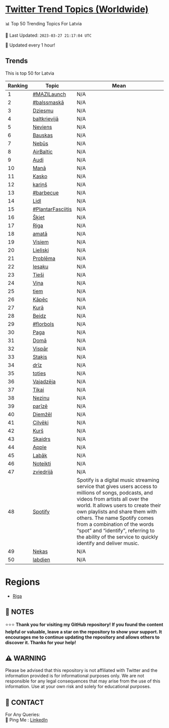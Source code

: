 [Twitter Trend Topics (Worldwide)](https://github.com/ErcinDedeoglu/Twitter-Trend-Topics)
==========


📊 Top 50 Trending Topics For Latvia

📆 Last Updated: `2023-03-27 21:17:04 UTC`

🔧 Updated every 1 hour!


## Trends

This is top 50 for Latvia

| Ranking | Topic | Mean |
| ------- | ------------ | ------------ |
| 1 | [#MAZILaunch](http://twitter.com/search?q=%23MAZILaunch) | N/A |
| 2 | [#balssmaskā](http://twitter.com/search?q=%23balssmask%c4%81) | N/A |
| 3 | [Dziesmu](http://twitter.com/search?q=Dziesmu) | N/A |
| 4 | [baltkrievijā](http://twitter.com/search?q=baltkrievij%c4%81) | N/A |
| 5 | [Neviens](http://twitter.com/search?q=Neviens) | N/A |
| 6 | [Bauskas](http://twitter.com/search?q=Bauskas) | N/A |
| 7 | [Nebūs](http://twitter.com/search?q=Neb%c5%abs) | N/A |
| 8 | [AirBaltic](http://twitter.com/search?q=AirBaltic) | N/A |
| 9 | [Audi](http://twitter.com/search?q=Audi) | N/A |
| 10 | [Manā](http://twitter.com/search?q=Man%c4%81) | N/A |
| 11 | [Kasko](http://twitter.com/search?q=Kasko) | N/A |
| 12 | [kariņš](http://twitter.com/search?q=kari%c5%86%c5%a1) | N/A |
| 13 | [#barbecue](http://twitter.com/search?q=%23barbecue) | N/A |
| 14 | [Lidl](http://twitter.com/search?q=Lidl) | N/A |
| 15 | [#PlantarFasciitis](http://twitter.com/search?q=%23PlantarFasciitis) | N/A |
| 16 | [Šķiet](http://twitter.com/search?q=%c5%a0%c4%b7iet) | N/A |
| 17 | [Riga](http://twitter.com/search?q=Riga) | N/A |
| 18 | [amatā](http://twitter.com/search?q=amat%c4%81) | N/A |
| 19 | [Visiem](http://twitter.com/search?q=Visiem) | N/A |
| 20 | [Lieliski](http://twitter.com/search?q=Lieliski) | N/A |
| 21 | [Problēma](http://twitter.com/search?q=Probl%c4%93ma) | N/A |
| 22 | [Iesaku](http://twitter.com/search?q=Iesaku) | N/A |
| 23 | [Tieši](http://twitter.com/search?q=Tie%c5%a1i) | N/A |
| 24 | [Viņa](http://twitter.com/search?q=Vi%c5%86a) | N/A |
| 25 | [tiem](http://twitter.com/search?q=tiem) | N/A |
| 26 | [Kāpēc](http://twitter.com/search?q=K%c4%81p%c4%93c) | N/A |
| 27 | [Kurā](http://twitter.com/search?q=Kur%c4%81) | N/A |
| 28 | [Beidz](http://twitter.com/search?q=Beidz) | N/A |
| 29 | [#florbols](http://twitter.com/search?q=%23florbols) | N/A |
| 30 | [Paga](http://twitter.com/search?q=Paga) | N/A |
| 31 | [Domā](http://twitter.com/search?q=Dom%c4%81) | N/A |
| 32 | [Vispār](http://twitter.com/search?q=Visp%c4%81r) | N/A |
| 33 | [Staķis](http://twitter.com/search?q=Sta%c4%b7is) | N/A |
| 34 | [drīz](http://twitter.com/search?q=dr%c4%abz) | N/A |
| 35 | [toties](http://twitter.com/search?q=toties) | N/A |
| 36 | [Vajadzēja](http://twitter.com/search?q=Vajadz%c4%93ja) | N/A |
| 37 | [Tikai](http://twitter.com/search?q=Tikai) | N/A |
| 38 | [Nezinu](http://twitter.com/search?q=Nezinu) | N/A |
| 39 | [parīzē](http://twitter.com/search?q=par%c4%abz%c4%93) | N/A |
| 40 | [Diemžēl](http://twitter.com/search?q=Diem%c5%be%c4%93l) | N/A |
| 41 | [Cilvēki](http://twitter.com/search?q=Cilv%c4%93ki) | N/A |
| 42 | [Kurš](http://twitter.com/search?q=Kur%c5%a1) | N/A |
| 43 | [Skaidrs](http://twitter.com/search?q=Skaidrs) | N/A |
| 44 | [Apple](http://twitter.com/search?q=Apple) | N/A |
| 45 | [Labāk](http://twitter.com/search?q=Lab%c4%81k) | N/A |
| 46 | [Noteikti](http://twitter.com/search?q=Noteikti) | N/A |
| 47 | [zviedrijā](http://twitter.com/search?q=zviedrij%c4%81) | N/A |
| 48 | [Spotify](http://twitter.com/search?q=Spotify) | Spotify is a digital music streaming service that gives users access to millions of songs, podcasts, and videos from artists all over the world. It allows users to create their own playlists and share them with others. The name Spotify comes from a combination of the words “spot” and “identify”, referring to the ability of the service to quickly identify and deliver music. |
| 49 | [Nekas](http://twitter.com/search?q=Nekas) | N/A |
| 50 | [labdien](http://twitter.com/search?q=labdien) | N/A |



# Regions

* [Riga](</Latvia/Riga.md>)



## 📝 NOTES

⭐⭐⭐ **Thank you for visiting my GitHub repository! If you found the content helpful or valuable, leave a star on the repository to show your support. It encourages me to continue updating the repository and allows others to discover it. Thanks for your help!**


## ⚠️ WARNING

Please be advised that this repository is not affiliated with Twitter and the information provided is for informational purposes only. We are not responsible for any legal consequences that may arise from the use of this information. Use at your own risk and solely for educational purposes.


## 📨 CONTACT

 For Any Queries:  
            🏓 Ping Me : [LinkedIn](https://www.linkedin.com/in/ercindedeoglu/)

